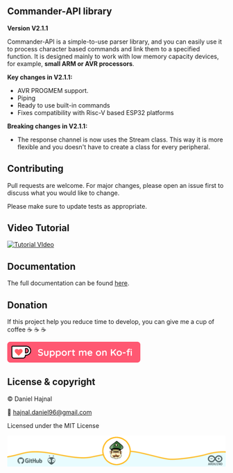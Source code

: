 ## Commander-API library
**Version V2.1.1**

Commander-API is a simple-to-use parser library, and you can easily use it to process character based commands and link them to a specified function. It is designed mainly to work with low memory capacity devices, for example, __small ARM or AVR processors__.

__Key changes in V2.1.1:__
* AVR PROGMEM support.
* Piping
* Ready to use built-in commands
* Fixes compatibility with Risc-V based ESP32 platforms

__Breaking changes in V2.1.1:__
* The response channel is now uses the Stream class.
  This way it is more flexible and you doesn't have to
  create a class for every peripheral.

## Contributing
Pull requests are welcome. For major changes, please open an issue first to discuss what you would like to change.

Please make sure to update tests as appropriate.

## Video Tutorial

[![Tutorial VIdeo](https://img.youtube.com/vi/O2su8kXg1X8/0.jpg)](https://www.youtube.com/watch?v=O2su8kXg1X8)

## Documentation

The full documentation can be found [here](https://dani007200964.github.io/Commander-API/html/index.html).

## Donation
If this project help you reduce time to develop, you can give me a cup of coffee :coffee: :coffee: :coffee:

[<img src="docs/images/ko_fi_button.png" height="48">](https://ko-fi.com/danielhajnal)


## License & copyright
© Daniel Hajnal

:email: hajnal.daniel96@gmail.com

Licensed under the MIT License

![](/docs/images/footer_image.png)
